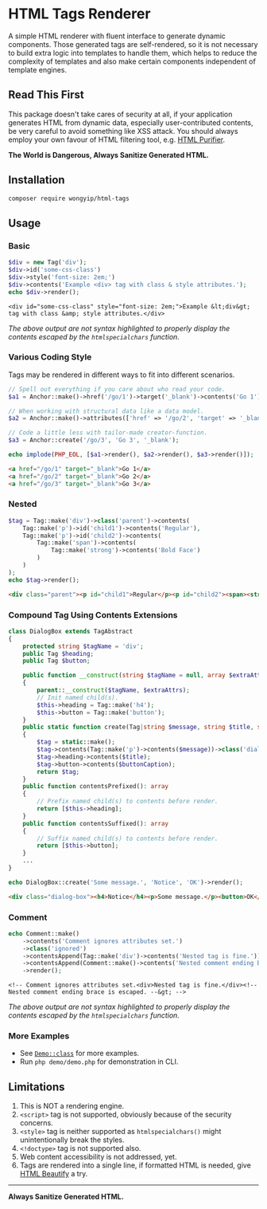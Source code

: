 # HTML Tags Renderer
A simple HTML renderer with fluent interface to generate dynamic components. Those generated tags are
self-rendered, so it is not necessary to build extra logic into templates to handle them, which helps
to reduce the complexity of templates and also make certain components independent of template
engines.  

## Read This First
This package doesn't take cares of security at all, if your application generates HTML from dynamic
data, especially user-contributed contents, be very careful to avoid something like XSS attack. You
should always employ your own favour of HTML filtering tool, e.g. [HTML Purifier](https://github.com/ezyang/htmlpurifier).

**The World is Dangerous, Always Sanitize Generated HTML.**

## Installation
```sh
composer require wongyip/html-tags
```

## Usage

### Basic
```php
$div = new Tag('div');
$div->id('some-css-class')
$div->style('font-size: 2em;')
$div->contents('Example <div> tag with class & style attributes.');
echo $div->render();
```
```
<div id="some-css-class" style="font-size: 2em;">Example &lt;div&gt; tag with class &amp; style attributes.</div>
```
*The above output are not syntax highlighted to properly display the contents escaped by the `htmlspecialchars` function.*

### Various Coding Style

Tags may be rendered in different ways to fit into different scenarios.

```php
// Spell out everything if you care about who read your code.
$a1 = Anchor::make()->href('/go/1')->target('_blank')->contents('Go 1');

// When working with structural data like a data model.
$a2 = Anchor::make()->attributes(['href' => '/go/2', 'target' => '_blank'])->contents('Go 2');

// Code a little less with tailor-made creator-function.
$a3 = Anchor::create('/go/3', 'Go 3', '_blank');

echo implode(PHP_EOL, [$a1->render(), $a2->render(), $a3->render()]);
```
```html
<a href="/go/1" target="_blank">Go 1</a>
<a href="/go/2" target="_blank">Go 2</a>
<a href="/go/3" target="_blank">Go 3</a>
```

### Nested
```php
$tag = Tag::make('div')->class('parent')->contents(
    Tag::make('p')->id('child1')->contents('Regular'),
    Tag::make('p')->id('child2')->contents(
        Tag::make('span')->contents(
            Tag::make('strong')->contents('Bold Face')
        )
    )
);
echo $tag->render();
```
```html
<div class="parent"><p id="child1">Regular</p><p id="child2"><span><strong>Bold Face</strong></span></p></div>
```

### Compound Tag Using Contents Extensions

```php
class DialogBox extends TagAbstract
{
    protected string $tagName = 'div';
    public Tag $heading;
    public Tag $button;

    public function __construct(string $tagName = null, array $extraAttrs = null)
    {
        parent::__construct($tagName, $extraAttrs);
        // Init named child(s).
        $this->heading = Tag::make('h4');
        $this->button = Tag::make('button');
    }
    public static function create(Tag|string $message, string $title, string $buttonCaption): static
    {
        $tag = static::make();
        $tag->contents(Tag::make('p')->contents($message))->class('dialog-box');
        $tag->heading->contents($title);
        $tag->button->contents($buttonCaption);
        return $tag;
    }
    public function contentsPrefixed(): array
    {
        // Prefix named child(s) to contents before render.
        return [$this->heading];
    }
    public function contentsSuffixed(): array
    {
        // Suffix named child(s) to contents before render.
        return [$this->button];
    }
    ...
}

echo DialogBox::create('Some message.', 'Notice', 'OK')->render();
```
```html
<div class="dialog-box"><h4>Notice</h4><p>Some message.</p><button>OK</button></div>
```

### Comment
```php
echo Comment::make()
    ->contents('Comment ignores attributes set.')
    ->class('ignored')
    ->contentsAppend(Tag::make('div')->contents('Nested tag is fine.'))
    ->contentsAppend(Comment::make()->contents('Nested comment ending brace is escaped.'))
    ->render();
```
```
<!-- Comment ignores attributes set.<div>Nested tag is fine.</div><!-- Nested comment ending brace is escaped. --&gt; -->
```
*The above output are not syntax highlighted to properly display the contents escaped by the `htmlspecialchars` function.*

### More Examples
- See [`Demo::class`](src/Demo/Demo.php) for more examples.
- Run `php demo/demo.php` for demonstration in CLI.

## Limitations
1. This is NOT a rendering engine.
2. `<script>` tag is not supported, obviously because of the security concerns.
3. `<style>` tag is neither supported as `htmlspecialchars()` might unintentionally break the styles.
4. `<!doctype>` tag is not supported also.
5. Web content accessibility is not addressed, yet.
6. Tags are rendered into a single line, if formatted HTML is needed, give [HTML Beautify](https://github.com/wongyip/html-beautify) a try.

---
**Always Sanitize Generated HTML.**